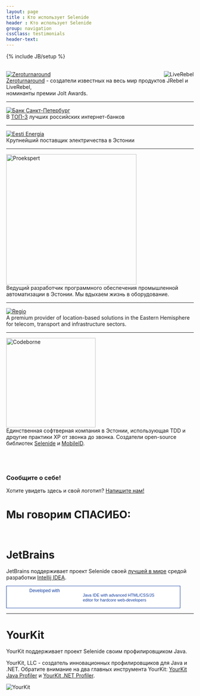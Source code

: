 ```yaml
---
layout: page
title : Кто использует Selenide
header : Кто использует Selenide
group: navigation
cssClass: testimonials
header-text:
---
```

{% include JB/setup %}

<br/>

<a href="http://zeroturnaround.com" target="_blank">
  <img src="{{ BASE_PATH }}/images/logo-zt.png" alt="Zeroturnaround"/>
  <img src="{{ BASE_PATH }}/images/logo-liverebel-dark-small.png" alt="LiveRebel" align="right"/>
</a>

<div class="text-right">
  <a href="http://zeroturnaround.com/rebellabs/if-you-use-selenium-for-browser-based-ui-acceptance-testing-you-might-like-selenide/" target="_blank">Zeroturnaround</a>
  - создатели известных на весь мир продуктов JRebel и LiveRebel,<br/> номинанты премии Jolt Awards.
</div>

<hr class="divider"/>


<a href="https://i.bspb.ru/home" target="_blank">
  <img src="{{ BASE_PATH }}/images/bspb_logo.jpg" alt="Банк Санкт-Петербург"/>
</a>

<div class="text-right">В <a href="http://markswebb.ru/rating/internet-banking-rank/" target="_blank">ТОП-3</a> лучших российских интернет-банков</div>

<hr class="divider"/>


<a href="https://www.energia.ee/ru/avaleht" target="_blank">
  <img src="{{ BASE_PATH }}/images/ee_logo.png" alt="Eesti Energia"/>
</a>

<div class="text-right">Крупнейший поставщик электричества в Эстонии</div>

<hr class="divider"/>


<a href="http://www.proekspert.ee/" target="_blank">
  <img src="{{ BASE_PATH }}/images/proekspert_logo.png" alt="Proekspert" width="350px"/>
</a>

<div>Ведущий разработчик программного обеспечения промышленной автоматизации в Эстонии. Мы вдыхаем жизнь в оборудование.</div>

<hr class="divider"/>


<a href="http://www.regio.ee/" target="_blank">
  <img src="{{ BASE_PATH }}/images/regio-logo.jpg" alt="Regio"/>
</a>

<div>A premium provider of location-based solutions in the Eastern Hemisphere for telecom, transport and infrastructure sectors.</div>


<hr class="divider"/>



<a href="http://ru.codeborne.com" target="_blank">
  <img src="{{ BASE_PATH }}/images/codeborne-logo-small.png" alt="Codeborne" width="240"/>
</a>

<div>Единственная софтверная компания в Эстонии, использующая TDD и дрqугие практики XP
от звонка до звонка. Создатели open-source библиотек
<a href="http://ru.selenide.org">Selenide</a> и
<a href="http://github.com/codeborne/mobileid" target="_blank">MobileID</a>.</div>

<br/>
<br/>
<br/>

### Сообщите о себе!

Хотите увидеть здесь и свой логотип?  [Напишите нам!](mailto:andrei.solntsev@gmail.com)


<div class="vspace"></div>

# Мы говорим СПАСИБО:  <br> <br>
# JetBrains

JetBrains поддерживает проект Selenide своей [лучшей в мире](http://habrahabr.ru/post/112749/) средой разработки [Intellij IDEA](http://www.jetbrains.com/idea/).

<a href="http://www.jetbrains.com/idea/features/javascript.html" style="display:block; background:#fff url(http://www.jetbrains.com/idea/opensource/img/all/banners/idea468x60_white.gif) no-repeat 0 7px; border:solid 1px #0d3a9e; margin:0;padding:0;text-decoration:none;text-indent:0;letter-spacing:-0.001em; width:466px; height:58px" alt="Java IDE with advanced HTML/CSS/JS editor for hardcore web-developers" title="Java IDE with advanced HTML/CSS/JS editor for hardcore web-developers"><span style="margin: 5px 0 0 61px;padding: 0;float: left;font-size: 12px;cursor:pointer;  background-image:none;border:0;color: #0d3a9e; font-family: trebuchet ms,arial,sans-serif;font-weight: normal;text-align:left;">Developed with</span><span style="margin:0 0 0 205px;padding:18px 0 2px 0; line-height:13px;font-size:11px;cursor:pointer;  background-image:none;border:0;display:block; width:255px; color:#0d3a9e; font-family: trebuchet ms,arial,sans-serif;font-weight: normal;text-align:left;">Java IDE with advanced HTML/CSS/JS<br/>editor for hardcore web-developers</span></a>

<hr class="divider"/>

# YourKit

YourKit поддерживает проект Selenide своим профилировщиком Java.

YourKit, LLC - создатель инновационных профилировщиков для Java и .NET. Обратите внимание на два главных инструмента YourKit:
[YourKit Java Profiler](http://www.yourkit.com/java/profiler/index.jsp) и [YourKit .NET Profiler](http://www.yourkit.com/.net/profiler/index.jsp)</a>.

![YourKit]({{BASE_PATH}}/images/yourkit.png)

<div class="vspace"></div>